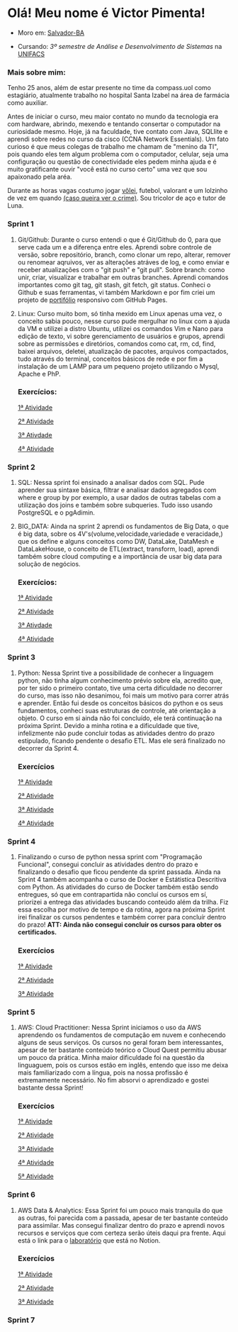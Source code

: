 ﻿   # Olá! Meu nome é Victor Pimenta!

* Moro em: [Salvador-BA](https://www.google.com/maps/place/Salvador+-+BA/@-12.8754442,-38.5017983,11z/data=!3m1!4b1!4m6!3m5!1s0x716037ca23ca5b3:0x1b9fc7912c226698!8m2!3d-12.9777334!4d-38.501648!16zL20vMDl3d2xq?entry=ttu) 

* Cursando: *3º semestre de Análise e Desenvolvimento de Sistemas* na [UNIFACS](https://www.unifacs.br)

### Mais sobre mim:
Tenho 25 anos, além de estar presente no time da compass.uol como estagiário, atualmente trabalho no hospital Santa Izabel na área de farmácia como auxiliar.

Antes de iniciar o curso, meu maior contato no mundo da tecnologia era com hardware, abrindo, mexendo e tentando consertar o computador na curiosidade mesmo. Hoje, já na faculdade, tive contato com Java, SQLlite e aprendi sobre redes no curso da cisco (CCNA Network Essentials). Um fato curioso é que meus colegas de trabalho me chamam de "menino da TI", pois quando eles tem algum problema com o computador, celular, seja uma configuração ou questão de conectividade eles pedem minha ajuda e é muito gratificante ouvir "você está no curso certo" uma vez que sou apaixonado pela aréa.

Durante as horas vagas costumo jogar [vôlei](https://www.instagram.com/volei.dapraca/), futebol, valorant e um lolzinho de vez em quando [(caso queira ver o crime)](https://www.twitch.tv/vmpimenta). Sou tricolor de aço e tutor de Luna.


### Sprint 1
1. Git/Github:
    Durante o curso entendi o que é Git/Github do 0, para que serve cada um e a diferença entre eles. Aprendi sobre controle de versão, sobre repositório, branch, como clonar um repo, alterar, remover ou renomear aqruivos, ver as alterações atráves de log, e como enviar e receber atualizações com o "git push" e "git pull". Sobre branch: como unir, criar, visualizar e trabalhar em outras branches. Aprendi comandos importantes como git tag, git stash, git fetch, git status. 
    Conheci o Github e suas ferramentas, vi também Markdown e por fim criei um projeto de [portifólio](https://vmpimenta.github.io) responsivo com GitHub Pages.

2. Linux:
    Curso muito bom, só tinha mexido em Linux apenas uma vez, o conceito sabia pouco, nesse curso pude mergulhar no linux com a ajuda da VM e utilizei a distro Ubuntu, utilizei os comandos Vim e Nano para edição de texto, vi sobre gerenciamento de usuários e grupos, aprendi sobre as permissões e diretórios, comandos como cat, rm, cd, find, baixei arquivos, deletei, atualização de pacotes, arquivos compactados, tudo através do terminal, conceitos básicos de rede e por fim a instalação de um LAMP para um pequeno projeto utilizando o Mysql, Apache e PhP.

    ###    Exercícios:

    [1ª Atividade](https://github.com/vmpimenta/compass.uol/blob/main/Sprint_1/exercicios/atv1.md)

    [2ª Atividade](https://github.com/vmpimenta/compass.uol/blob/main/Sprint_1/exercicios/atv2.md)

    [3ª Ativdade](https://github.com/vmpimenta/compass.uol/blob/main/Sprint_1/exercicios/atv3.md)

    [4ª Atividade](https://github.com/vmpimenta/compass.uol/blob/main/Sprint_1/exercicios/atv4.md)


### Sprint 2

1. SQL: 
      Nessa sprint foi ensinado a analisar dados com SQL. Pude aprender sua sintaxe básica, filtrar e analisar dados agregados com where e group by por exemplo, a usar dados de outras tabelas com a utilização dos joins e também sobre subqueries. Tudo isso usando PostgreSQL e o pgAdimin. 

2. BIG_DATA: 
    Ainda na sprint 2 aprendi os fundamentos de Big Data, o que é big data, sobre os 4V's(volume,velocidade,variedade e veracidade,) que os define e alguns conceitos como DW, DataLake, DataMesh e DataLakeHouse, o conceito de ETL(extract, transform, load), aprendi também sobre cloud computing e a importância de usar big data para solução de negócios.

    ### Exercícios:
    [1ª Atividade](https://github.com/vmpimenta/compass.uol/blob/main/Sprint_1/exercicios/atv1.md)

    [2ª Atividade](https://github.com/vmpimenta/compass.uol/blob/main/Sprint_1/exercicios/atv2.md)

    [3ª Ativdade](https://github.com/vmpimenta/compass.uol/blob/main/Sprint_1/exercicios/atv3.md)

    [4ª Atividade](https://github.com/vmpimenta/compass.uol/blob/main/Sprint_1/exercicios/atv4.md)


### Sprint 3
1. Python: Nessa Sprint tive a possibilidade de conhecer a linguagem python, não tinha algum conhecimento prévio sobre ela, acredito que, por ter sido o primeiro contato, tive uma certa dificuldade no decorrer do curso, mas isso não desanimou, foi mais um motivo para correr atrás e aprender. Então fui desde os conceitos básicos do python e os seus fundamentos, conheci suas estruturas de controle, até orientação a objeto. O curso em si ainda não foi concluído, ele terá continuação na próxima Sprint. Devido a minha rotina e a dificuldade que tive, infelizmente não pude concluir todas as atividades dentro do prazo estipulado, ficando pendente o desafio ETL. Mas ele será finalizado no decorrer da Sprint 4.

    ### Exercícios

    [1ª Atividade](https://github.com/vmpimenta/compass.uol/blob/main/Sprint_3/exercicios/atividades_p1.ipynb)

    [2ª Atividade](https://github.com/vmpimenta/compass.uol/blob/main/Sprint_3/exercicios/atividades_p2.ipynb)

    [3ª Atividade](https://github.com/vmpimenta/compass.uol/blob/main/Sprint_3/exercicios/atividades_p3.ipynb)

    [4ª Atividade](https://github.com/vmpimenta/compass.uol/blob/main/Sprint_3/exercicios/atividades_p4.ipynb)

### Sprint 4
1. Finalizando o curso de python nessa sprint com "Programação Funcional", consegui concluir as atividades dentro do prazo e finalizando o desafio que ficou pendente da sprint passada. Ainda na Sprint 4 também acompanha o curso de Docker e Estátistica Descritiva com Python. As atividades do curso de Docker também estão sendo entregues, só que em contrapartida não concluí os cursos em sí, priorizei a entrega das atividades buscando conteúdo além da trilha. Fiz essa escolha por motivo de tempo e da rotina, agora na próxima Sprint irei finalizar os cursos pendentes e também correr para concluír dentro do prazo! **ATT: Ainda não consegui concluir os cursos para obter os certificados.**

    ### Exercícios

    [1ª Atividade](https://github.com/vmpimenta/compass.uol/blob/main/Sprint_4/exercicios/atividade_python.ipynb)

    [2ª Atividade](https://github.com/vmpimenta/compass.uol/blob/main/Sprint_4/exercicios/Dockerfile)

    [3ª Atividade](https://github.com/vmpimenta/compass.uol/blob/main/Sprint_4/exercicios/mascarar-dados.py)

### Sprint 5
1. AWS: Cloud Practitioner:
    Nessa Sprint iniciamos o uso da AWS aprendendo os fundamentos de computação em nuvem e conhecendo alguns de seus serviços. Os cursos no geral foram bem interessantes, apesar de ter bastante conteúdo teórico o Cloud Quest permitiu abusar um pouco da prática. Minha maior dificuldade foi na questão da linguaguem, pois os cursos estão em inglês, entendo que isso me deixa mais familiarizado com a língua, pois na nossa profissão é extremamente necessário. No fim absorvi o aprendizado e gostei bastante dessa Sprint!
    ### Exercícios 

    [1ª Atividade](https://www.credly.com/badges/e127cd1f-def1-4e6f-a80f-63ef8e64da84/public_url)
    
    [2ª Atividade](https://www.credly.com/badges/33c4a576-c0ba-4811-b36d-74e172beb2e3/public_url)

    [3ª Atividade](https://www.credly.com/badges/f88aafe7-a82e-46d2-946d-05b84378ebe4/public_url)

    [4ª Atividade](https://www.credly.com/badges/d3511ecd-7391-4830-aaa8-486b074853f8/public_url)

    [5ª Atividade](https://github.com/vmpimenta/compass.uol/blob/main/Sprint_5/certificados/examprep.png)

### Sprint 6
1. AWS Data & Analytics: 
    Essa Sprint foi um pouco mais tranquila do que as outras, foi parecida com a passada, apesar de ter bastante conteúdo para assimilar. Mas consegui finalizar dentro do prazo e aprendi novos recursos e serviços que com certeza serão úteis daqui pra frente. Aqui está o link para o [laboratório](https://www.notion.so/LABS-ba972189e01d4b4e8f75ce05fc407fcb?pvs=4) que está no Notion. 

    ### Exercícios 

    [1ª Atividade](https://github.com/vmpimenta/compass.uol/blob/main/Sprint_6/exercicios/bucket.jpg)
    
    [2ª Atividade](https://github.com/vmpimenta/compass.uol/blob/main/Sprint_6/exercicios/athena.jpg)

    [3ª Atividade](https://github.com/vmpimenta/compass.uol/blob/main/Sprint_6/exercicios/lambda.jpg)

### Sprint 7